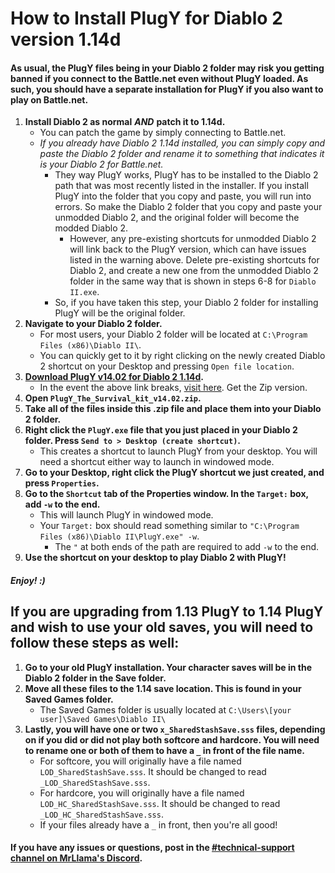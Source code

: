 # How to Install PlugY for Diablo 2 version 1.14d	


#### As usual, the PlugY files being in your Diablo 2 folder may risk you getting banned if you connect to the Battle.net even without PlugY loaded. As such, you should have a separate installation for PlugY if you also want to play on Battle.net.	


1. **Install Diablo 2 as normal** ***AND*** **patch it to 1.14d.**	
	- You can patch the game by simply connecting to Battle.net.	
	- *If you already have Diablo 2 1.14d installed, you can simply copy and paste the Diablo 2 folder and rename it to something that indicates it is your Diablo 2 for Battle.net.*	
		- They way PlugY works, PlugY has to be installed to the Diablo 2 path that was most recently listed in the installer. If you install PlugY into the folder that you copy and paste, you will run into errors. So make the Diablo 2 folder that you copy and paste your unmodded Diablo 2, and the original folder will become the modded Diablo 2.	
			- However, any pre-existing shortcuts for unmodded Diablo 2 will link back to the PlugY version, which can have issues listed in the warning above. Delete pre-existing shortcuts for Diablo 2, and create a new one from the unmodded Diablo 2 folder in the same way that is shown in steps 6-8 for `Diablo II.exe`.	
		- So, if you have taken this step, your Diablo 2 folder for installing PlugY will be the original folder.	
2. **Navigate to your Diablo 2 folder.**	
	- For most users, your Diablo 2 folder will be located at `C:\Program Files (x86)\Diablo II\`.	
	- You can quickly get to it by right clicking on the newly created Diablo 2 shortcut on your Desktop and pressing `Open file location`.	
3. **[Download PlugY v14.02 for Diablo 2 1.14d](http://plugy.free.fr/PlugY_The_Survival_Kit_v14.02.zip).**	
	- In the event the above link breaks, [visit here](http://plugy.free.fr/en/index.html). Get the Zip version.
4. **Open `PlugY_The_Survival_kit_v14.02.zip`.**	
5. **Take all of the files inside this .zip file and place them into your Diablo 2 folder.**	
6. **Right click the `PlugY.exe` file that you just placed in your Diablo 2 folder. Press `Send to > Desktop (create shortcut)`.**	
	- This creates a shortcut to launch PlugY from your desktop. You will need a shortcut either way to launch in windowed mode.	
7. **Go to your Desktop, right click the PlugY shortcut we just created, and press `Properties`.**	
8. **Go to the `Shortcut` tab of the Properties window. In the `Target:` box, add `-w` to the end.**	
	- This will launch PlugY in windowed mode.	
	- Your `Target:` box should read something similar to `"C:\Program Files (x86)\Diablo II\PlugY.exe" -w`.	
		- The `"` at both ends of the path are required to add `-w` to the end.	
9. **Use the shortcut on your desktop to play Diablo 2 with PlugY!**	

##### Enjoy! :)	


## If you are upgrading from 1.13 PlugY to 1.14 PlugY and wish to use your old saves, you will need to follow these steps as well:	

1. **Go to your old PlugY installation. Your character saves will be in the Diablo 2 folder in the Save folder.**	
2. **Move all these files to the 1.14 save location. This is found in your Saved Games folder.**	
	- The Saved Games folder is usually located at `C:\Users\[your user]\Saved Games\Diablo II\`	
3. **Lastly, you will have one or two `x_SharedStashSave.sss` files, depending on if you did or did not play both softcore and hardcore. You will need to rename one or both of them to have a `_` in front of the file name.**	
	- For softcore, you will originally have a file named `LOD_SharedStashSave.sss`. It should be changed to read `_LOD_SharedStashSave.sss`.	
	- For hardcore, you will originally have a file named `LOD_HC_SharedStashSave.sss`. It should be changed to read `_LOD_HC_SharedStashSave.sss`.	
	- If your files already have a `_` in front, then you're all good!	



#### If you have any issues or questions, post in the [#technical-support channel on MrLlama's Discord](https://discord.gg/BePVw9e).
